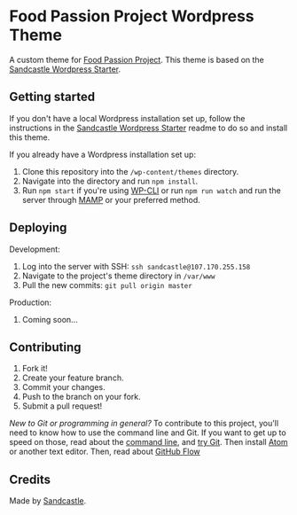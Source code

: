 # Food Passion Project Wordpress Theme

A custom theme for [Food Passion Project](http://foodpassionproject.com). This theme is based on the [Sandcastle Wordpress Starter](http://github.com/sandcastleco/sandcastle-wordpress-starter).

## Getting started

If you don't have a local Wordpress installation set up, follow the instructions in the [Sandcastle Wordpress Starter](http://github.com/sandcastleco/sandcastle-wordpress-starter) readme to do so and install this theme.

If you already have a Wordpress installation set up:

1. Clone this repository into the `/wp-content/themes` directory.
2. Navigate into the directory and run `npm install`.
3. Run `npm start` if you're using [WP-CLI](https://wp-cli.org) or run `npm run watch` and run the server through [MAMP](https://www.mamp.info) or your preferred method.

## Deploying

Development:

1. Log into the server with SSH: `ssh sandcastle@107.170.255.158`
2. Navigate to the project's theme directory in `/var/www`
3. Pull the new commits: `git pull origin master`

Production:

1. Coming soon...

## Contributing

1. Fork it!
2. Create your feature branch.
3. Commit your changes.
4. Push to the branch on your fork.
5. Submit a pull request!

*New to Git or programming in general?* To contribute to this project, you'll need to know how to use the command line and Git. If you want to get up to speed on those, read about the [command line](http://kevinmcgillivray.net/introduction-to-text-editors-and-the-command-line/), and [try Git](http://try.github.io). Then install [Atom](http://atom.io) or another text editor. Then, read about [GitHub Flow](https://guides.github.com/introduction/flow/)

## Credits

Made by [Sandcastle](http://sandcastle.co).
